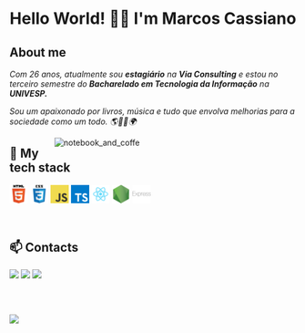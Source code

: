 <h1 align="center"> Hello World! 👋🏼 I'm Marcos Cassiano</h1>

## About me

*Com 26 anos, atualmente sou **estagiário** na **Via Consulting** e estou no terceiro semestre do  **Bacharelado em Tecnologia da Informação** na **UNIVESP.***

*Sou um apaixonado por livros, música e tudo que envolva melhorias para a sociedade como um todo. :earth_americas::fist_right::fist_left::earth_africa:*
<br/>


<img src="https://raw.githubusercontent.com/MicaelliMedeiros/micaellimedeiros/master/image/computer-illustration.png" min-width="100px" max-width="400px" width="425px" align="right" alt="notebook_and_coffe">

<p align="left">

  ## 🔭 My tech stack 

  <p>
    <img height="32" src="https://raw.githubusercontent.com/github/explore/80688e429a7d4ef2fca1e82350fe8e3517d3494d/topics/html/html.png" alt="HTML5"/>
    <img height="32" src="https://raw.githubusercontent.com/github/explore/80688e429a7d4ef2fca1e82350fe8e3517d3494d/topics/css/css.png" alt="CSS"/>
    <img height="32" src="https://raw.githubusercontent.com/github/explore/80688e429a7d4ef2fca1e82350fe8e3517d3494d/topics/javascript/javascript.png" alt="Javascript"/>
    <img height="32" src="https://raw.githubusercontent.com/github/explore/80688e429a7d4ef2fca1e82350fe8e3517d3494d/topics/typescript/typescript.png" alt="Typescript"/>
    <img height="32" src="https://raw.githubusercontent.com/github/explore/80688e429a7d4ef2fca1e82350fe8e3517d3494d/topics/react/react.png" alt="React"/>
    <img height="32" src="https://raw.githubusercontent.com/github/explore/80688e429a7d4ef2fca1e82350fe8e3517d3494d/topics/nodejs/nodejs.png" alt="nodejs"/>
    <img height="32" src="https://raw.githubusercontent.com/github/explore/80688e429a7d4ef2fca1e82350fe8e3517d3494d/topics/express/express.png" alt="express"/>
  </p>

</p>
<br/>
<p align="left">
  
  ## 📫 Contacts
  <p>
    <a href="https://www.linkedin.com/in/marcoscassiano/" alt="Linkedin">
    <img src="https://img.shields.io/static/v1?label=&message=Linkedin&color=informational&link=" /></a>
    <a href="mailto: marcoscassiano@protonmail.com" alt="Proton Mail">
    <img src="https://img.shields.io/static/v1?label=&message=Proton%20Mail&color=blueviolet&link=" /></a>
    <a href="https://www.instagram.com/marcoscassaraiva/" alt="Instagram">
    <img src="https://img.shields.io/static/v1?label=&message=Instagram&color=critical" /></a>
  </p>
</p>  

<br>

##

<p align="center">
 
<a href="https://github.com/marcoscasssiano/github-readme-stats">
  <img align="left" src="https://github-readme-stats.vercel.app/api/top-langs/?username=marcoscasssiano&theme=radical&layout=compact" />
</a>

</p>

<!---
-👋 Hi, I’m @marcoscasssiano
- 👀 I’m interested in web development
- 🌱 I’m currently learning javascript, reactJS and a little Java.
- 📫 If you want to talk to me just send me an email!
- :brazil: My native language is the portuguese! 	:v:

marcoscasssiano/marcoscasssiano is a ✨ special ✨ repository because its `README.md` (this file) appears on your GitHub profile.
You can click the Preview link to take a look at your changes.
--->
